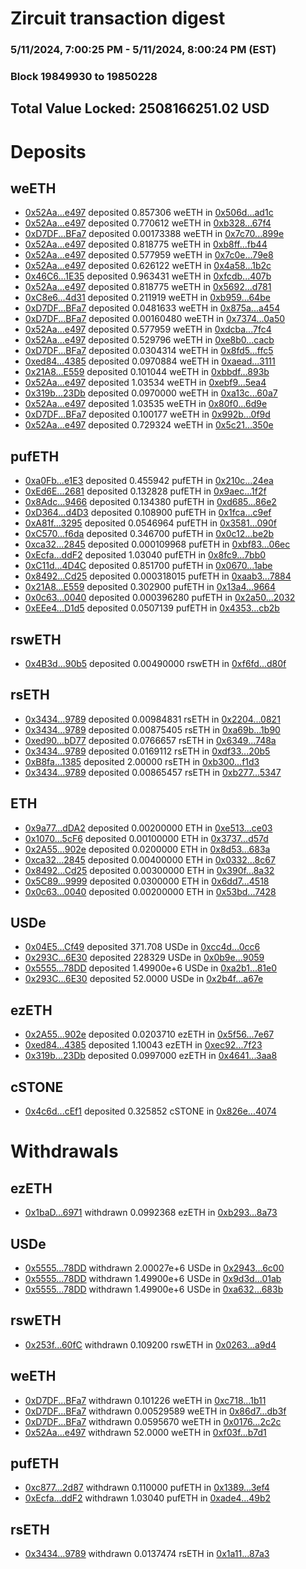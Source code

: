 # Zircuit transaction digest
### 5/11/2024, 7:00:25 PM - 5/11/2024, 8:00:24 PM (EST)
### Block 19849930 to 19850228

## Total Value Locked: 2508166251.02 USD

# Deposits
## weETH
- [0x52Aa...e497](https://etherscan.io/address/0x52Aa899454998Be5b000Ad077a46Bbe360F4e497) deposited 0.857306 weETH in [0x506d...ad1c](https://etherscan.io/tx/0x52Aa899454998Be5b000Ad077a46Bbe360F4e497)
- [0x52Aa...e497](https://etherscan.io/address/0x52Aa899454998Be5b000Ad077a46Bbe360F4e497) deposited 0.770612 weETH in [0xb328...67f4](https://etherscan.io/tx/0x52Aa899454998Be5b000Ad077a46Bbe360F4e497)
- [0xD7DF...BFa7](https://etherscan.io/address/0xD7DF7E085214743530afF339aFC420c7c720BFa7) deposited 0.00173388 weETH in [0x7c70...899e](https://etherscan.io/tx/0xD7DF7E085214743530afF339aFC420c7c720BFa7)
- [0x52Aa...e497](https://etherscan.io/address/0x52Aa899454998Be5b000Ad077a46Bbe360F4e497) deposited 0.818775 weETH in [0xb8ff...fb44](https://etherscan.io/tx/0x52Aa899454998Be5b000Ad077a46Bbe360F4e497)
- [0x52Aa...e497](https://etherscan.io/address/0x52Aa899454998Be5b000Ad077a46Bbe360F4e497) deposited 0.577959 weETH in [0x7c0e...79e8](https://etherscan.io/tx/0x52Aa899454998Be5b000Ad077a46Bbe360F4e497)
- [0x52Aa...e497](https://etherscan.io/address/0x52Aa899454998Be5b000Ad077a46Bbe360F4e497) deposited 0.626122 weETH in [0x4a58...1b2c](https://etherscan.io/tx/0x52Aa899454998Be5b000Ad077a46Bbe360F4e497)
- [0x46C6...1E35](https://etherscan.io/address/0x46C6C25BF1C059a7FFeF5E8071866F23b1b31E35) deposited 0.963431 weETH in [0xfcdb...407b](https://etherscan.io/tx/0x46C6C25BF1C059a7FFeF5E8071866F23b1b31E35)
- [0x52Aa...e497](https://etherscan.io/address/0x52Aa899454998Be5b000Ad077a46Bbe360F4e497) deposited 0.818775 weETH in [0x5692...d781](https://etherscan.io/tx/0x52Aa899454998Be5b000Ad077a46Bbe360F4e497)
- [0xC8e6...4d31](https://etherscan.io/address/0xC8e68483d88c8c5ad35a40De24E2C700D38c4d31) deposited 0.211919 weETH in [0xb959...64be](https://etherscan.io/tx/0xC8e68483d88c8c5ad35a40De24E2C700D38c4d31)
- [0xD7DF...BFa7](https://etherscan.io/address/0xD7DF7E085214743530afF339aFC420c7c720BFa7) deposited 0.0481633 weETH in [0x875a...a454](https://etherscan.io/tx/0xD7DF7E085214743530afF339aFC420c7c720BFa7)
- [0xD7DF...BFa7](https://etherscan.io/address/0xD7DF7E085214743530afF339aFC420c7c720BFa7) deposited 0.00160480 weETH in [0x7374...0a50](https://etherscan.io/tx/0xD7DF7E085214743530afF339aFC420c7c720BFa7)
- [0x52Aa...e497](https://etherscan.io/address/0x52Aa899454998Be5b000Ad077a46Bbe360F4e497) deposited 0.577959 weETH in [0xdcba...7fc4](https://etherscan.io/tx/0x52Aa899454998Be5b000Ad077a46Bbe360F4e497)
- [0x52Aa...e497](https://etherscan.io/address/0x52Aa899454998Be5b000Ad077a46Bbe360F4e497) deposited 0.529796 weETH in [0xe8b0...cacb](https://etherscan.io/tx/0x52Aa899454998Be5b000Ad077a46Bbe360F4e497)
- [0xD7DF...BFa7](https://etherscan.io/address/0xD7DF7E085214743530afF339aFC420c7c720BFa7) deposited 0.0304314 weETH in [0x8fd5...ffc5](https://etherscan.io/tx/0xD7DF7E085214743530afF339aFC420c7c720BFa7)
- [0xed84...4385](https://etherscan.io/address/0xed84587c194cE3e620b7559261de1b566C294385) deposited 0.0970884 weETH in [0xaead...3111](https://etherscan.io/tx/0xed84587c194cE3e620b7559261de1b566C294385)
- [0x21A8...E559](https://etherscan.io/address/0x21A8A126C330954F9A9485B1CeC35c2F1F29E559) deposited 0.101044 weETH in [0xbbdf...893b](https://etherscan.io/tx/0x21A8A126C330954F9A9485B1CeC35c2F1F29E559)
- [0x52Aa...e497](https://etherscan.io/address/0x52Aa899454998Be5b000Ad077a46Bbe360F4e497) deposited 1.03534 weETH in [0xebf9...5ea4](https://etherscan.io/tx/0x52Aa899454998Be5b000Ad077a46Bbe360F4e497)
- [0x319b...23Db](https://etherscan.io/address/0x319b5024CbC1af9Cb4b2b4F96308AbE6080b23Db) deposited 0.0970000 weETH in [0xa13c...60a7](https://etherscan.io/tx/0x319b5024CbC1af9Cb4b2b4F96308AbE6080b23Db)
- [0x52Aa...e497](https://etherscan.io/address/0x52Aa899454998Be5b000Ad077a46Bbe360F4e497) deposited 1.03535 weETH in [0x80f0...6d9e](https://etherscan.io/tx/0x52Aa899454998Be5b000Ad077a46Bbe360F4e497)
- [0xD7DF...BFa7](https://etherscan.io/address/0xD7DF7E085214743530afF339aFC420c7c720BFa7) deposited 0.100177 weETH in [0x992b...0f9d](https://etherscan.io/tx/0xD7DF7E085214743530afF339aFC420c7c720BFa7)
- [0x52Aa...e497](https://etherscan.io/address/0x52Aa899454998Be5b000Ad077a46Bbe360F4e497) deposited 0.729324 weETH in [0x5c21...350e](https://etherscan.io/tx/0x52Aa899454998Be5b000Ad077a46Bbe360F4e497)
## pufETH
- [0xa0Fb...e1E3](https://etherscan.io/address/0xa0Fb286301266ee3D790Bb05fbc9F5C85143e1E3) deposited 0.455942 pufETH in [0x210c...24ea](https://etherscan.io/tx/0xa0Fb286301266ee3D790Bb05fbc9F5C85143e1E3)
- [0xEd6E...2681](https://etherscan.io/address/0xEd6E0295A7C43299172b57868097622388132681) deposited 0.132828 pufETH in [0x9aec...1f2f](https://etherscan.io/tx/0xEd6E0295A7C43299172b57868097622388132681)
- [0x8Adc...9466](https://etherscan.io/address/0x8Adc6FA026E18d2ee85B9D054E215527eD749466) deposited 0.134380 pufETH in [0xd685...86e2](https://etherscan.io/tx/0x8Adc6FA026E18d2ee85B9D054E215527eD749466)
- [0xD364...d4D3](https://etherscan.io/address/0xD36498c98D47B1bf781522915139352bBE3ad4D3) deposited 0.108900 pufETH in [0x1fca...c9ef](https://etherscan.io/tx/0xD36498c98D47B1bf781522915139352bBE3ad4D3)
- [0xA81f...3295](https://etherscan.io/address/0xA81fC4a798Dd49D5CC2B8cE9E7a12b00272f3295) deposited 0.0546964 pufETH in [0x3581...090f](https://etherscan.io/tx/0xA81fC4a798Dd49D5CC2B8cE9E7a12b00272f3295)
- [0xC570...f6da](https://etherscan.io/address/0xC5706cF491Bf93b3A156a2718eb03AF9deE4f6da) deposited 0.346700 pufETH in [0x0c12...be2b](https://etherscan.io/tx/0xC5706cF491Bf93b3A156a2718eb03AF9deE4f6da)
- [0xca32...2845](https://etherscan.io/address/0xca320Fd806fa542580e495b8A5D0347b21D42845) deposited 0.000109968 pufETH in [0xbf83...06ec](https://etherscan.io/tx/0xca320Fd806fa542580e495b8A5D0347b21D42845)
- [0xEcfa...ddF2](https://etherscan.io/address/0xEcfac33ff165beb0aae9b9214F00bd4778a0ddF2) deposited 1.03040 pufETH in [0x8fc9...7bb0](https://etherscan.io/tx/0xEcfac33ff165beb0aae9b9214F00bd4778a0ddF2)
- [0xC11d...4D4C](https://etherscan.io/address/0xC11d73d81973abD96555764C7A4C28412adf4D4C) deposited 0.851700 pufETH in [0x0670...1abe](https://etherscan.io/tx/0xC11d73d81973abD96555764C7A4C28412adf4D4C)
- [0x8492...Cd25](https://etherscan.io/address/0x849222F298BCFc2f2627a1FC0e576F55d8EeCd25) deposited 0.000318015 pufETH in [0xaab3...7884](https://etherscan.io/tx/0x849222F298BCFc2f2627a1FC0e576F55d8EeCd25)
- [0x21A8...E559](https://etherscan.io/address/0x21A8A126C330954F9A9485B1CeC35c2F1F29E559) deposited 0.302900 pufETH in [0x13a4...9664](https://etherscan.io/tx/0x21A8A126C330954F9A9485B1CeC35c2F1F29E559)
- [0x0c63...0040](https://etherscan.io/address/0x0c63a24864aD2b9B4351d38Fe8460923CFee0040) deposited 0.000396280 pufETH in [0x2a50...2032](https://etherscan.io/tx/0x0c63a24864aD2b9B4351d38Fe8460923CFee0040)
- [0xEEe4...D1d5](https://etherscan.io/address/0xEEe427A06B7D08175C5B561d721F76736a71D1d5) deposited 0.0507139 pufETH in [0x4353...cb2b](https://etherscan.io/tx/0xEEe427A06B7D08175C5B561d721F76736a71D1d5)
## rswETH
- [0x4B3d...90b5](https://etherscan.io/address/0x4B3d711F4Ea2A6089C37ae14b6B70b73E18e90b5) deposited 0.00490000 rswETH in [0xf6fd...d80f](https://etherscan.io/tx/0x4B3d711F4Ea2A6089C37ae14b6B70b73E18e90b5)
## rsETH
- [0x3434...9789](https://etherscan.io/address/0x34349c5569e7B846c3558961552D2202760A9789) deposited 0.00984831 rsETH in [0x2204...0821](https://etherscan.io/tx/0x34349c5569e7B846c3558961552D2202760A9789)
- [0x3434...9789](https://etherscan.io/address/0x34349c5569e7B846c3558961552D2202760A9789) deposited 0.00875405 rsETH in [0xa69b...1b90](https://etherscan.io/tx/0x34349c5569e7B846c3558961552D2202760A9789)
- [0xed90...bD77](https://etherscan.io/address/0xed904A49Af1AaFb61C14D31ACeD3C08E835CbD77) deposited 0.0766657 rsETH in [0x6349...748a](https://etherscan.io/tx/0xed904A49Af1AaFb61C14D31ACeD3C08E835CbD77)
- [0x3434...9789](https://etherscan.io/address/0x34349c5569e7B846c3558961552D2202760A9789) deposited 0.0169112 rsETH in [0xdf33...20b5](https://etherscan.io/tx/0x34349c5569e7B846c3558961552D2202760A9789)
- [0xB8fa...1385](https://etherscan.io/address/0xB8fa8579473b93aCeDfCEA5208a7b56bEC2c1385) deposited 2.00000 rsETH in [0xb300...f1d3](https://etherscan.io/tx/0xB8fa8579473b93aCeDfCEA5208a7b56bEC2c1385)
- [0x3434...9789](https://etherscan.io/address/0x34349c5569e7B846c3558961552D2202760A9789) deposited 0.00865457 rsETH in [0xb277...5347](https://etherscan.io/tx/0x34349c5569e7B846c3558961552D2202760A9789)
## ETH
- [0x9a77...dDA2](https://etherscan.io/address/0x9a77296b6F4f118A93668E5906eC8701bcE9dDA2) deposited 0.00200000 ETH in [0xe513...ce03](https://etherscan.io/tx/0x9a77296b6F4f118A93668E5906eC8701bcE9dDA2)
- [0x1070...5cF6](https://etherscan.io/address/0x1070B47c3eF3232937df4D6D5aC38BE8A0Bf5cF6) deposited 0.00100000 ETH in [0x3737...d57d](https://etherscan.io/tx/0x1070B47c3eF3232937df4D6D5aC38BE8A0Bf5cF6)
- [0x2A55...902e](https://etherscan.io/address/0x2A550B69290ff1ff7505C8C9270a2540a31F902e) deposited 0.0200000 ETH in [0x8d53...683a](https://etherscan.io/tx/0x2A550B69290ff1ff7505C8C9270a2540a31F902e)
- [0xca32...2845](https://etherscan.io/address/0xca320Fd806fa542580e495b8A5D0347b21D42845) deposited 0.00400000 ETH in [0x0332...8c67](https://etherscan.io/tx/0xca320Fd806fa542580e495b8A5D0347b21D42845)
- [0x8492...Cd25](https://etherscan.io/address/0x849222F298BCFc2f2627a1FC0e576F55d8EeCd25) deposited 0.00300000 ETH in [0x390f...8a32](https://etherscan.io/tx/0x849222F298BCFc2f2627a1FC0e576F55d8EeCd25)
- [0x5C89...9999](https://etherscan.io/address/0x5C89E14b760fa3194393727Dab1A47709e899999) deposited 0.0300000 ETH in [0x6dd7...4518](https://etherscan.io/tx/0x5C89E14b760fa3194393727Dab1A47709e899999)
- [0x0c63...0040](https://etherscan.io/address/0x0c63a24864aD2b9B4351d38Fe8460923CFee0040) deposited 0.00200000 ETH in [0x53bd...7428](https://etherscan.io/tx/0x0c63a24864aD2b9B4351d38Fe8460923CFee0040)
## USDe
- [0x04E5...Cf49](https://etherscan.io/address/0x04E53B29277a6552A7107021EC373Fdfd4eECf49) deposited 371.708 USDe in [0xcc4d...0cc6](https://etherscan.io/tx/0x04E53B29277a6552A7107021EC373Fdfd4eECf49)
- [0x293C...6E30](https://etherscan.io/address/0x293C6937D8D82e05B01335F7B33FBA0c8e256E30) deposited 228329 USDe in [0x0b9e...9059](https://etherscan.io/tx/0x293C6937D8D82e05B01335F7B33FBA0c8e256E30)
- [0x5555...78DD](https://etherscan.io/address/0x5555551fc55B8800db43B69a3C4F468d413578DD) deposited 1.49900e+6 USDe in [0xa2b1...81e0](https://etherscan.io/tx/0x5555551fc55B8800db43B69a3C4F468d413578DD)
- [0x293C...6E30](https://etherscan.io/address/0x293C6937D8D82e05B01335F7B33FBA0c8e256E30) deposited 52.0000 USDe in [0x2b4f...a67e](https://etherscan.io/tx/0x293C6937D8D82e05B01335F7B33FBA0c8e256E30)
## ezETH
- [0x2A55...902e](https://etherscan.io/address/0x2A550B69290ff1ff7505C8C9270a2540a31F902e) deposited 0.0203710 ezETH in [0x5f56...7e67](https://etherscan.io/tx/0x2A550B69290ff1ff7505C8C9270a2540a31F902e)
- [0xed84...4385](https://etherscan.io/address/0xed84587c194cE3e620b7559261de1b566C294385) deposited 1.10043 ezETH in [0xec92...7f23](https://etherscan.io/tx/0xed84587c194cE3e620b7559261de1b566C294385)
- [0x319b...23Db](https://etherscan.io/address/0x319b5024CbC1af9Cb4b2b4F96308AbE6080b23Db) deposited 0.0997000 ezETH in [0x4641...3aa8](https://etherscan.io/tx/0x319b5024CbC1af9Cb4b2b4F96308AbE6080b23Db)
## cSTONE
- [0x4c6d...cEf1](https://etherscan.io/address/0x4c6dfE29d9ef0Aa5F5759EB97A8AbF46C749cEf1) deposited 0.325852 cSTONE in [0x826e...4074](https://etherscan.io/tx/0x4c6dfE29d9ef0Aa5F5759EB97A8AbF46C749cEf1)
# Withdrawals
## ezETH
- [0x1baD...6971](https://etherscan.io/address/0x1baD4D8e9985e582829058c87a733fE729D86971) withdrawn 0.0992368 ezETH in [0xb293...8a73](https://etherscan.io/tx/0x1baD4D8e9985e582829058c87a733fE729D86971)
## USDe
- [0x5555...78DD](https://etherscan.io/address/0x5555551fc55B8800db43B69a3C4F468d413578DD) withdrawn 2.00027e+6 USDe in [0x2943...6c00](https://etherscan.io/tx/0x5555551fc55B8800db43B69a3C4F468d413578DD)
- [0x5555...78DD](https://etherscan.io/address/0x5555551fc55B8800db43B69a3C4F468d413578DD) withdrawn 1.49900e+6 USDe in [0x9d3d...01ab](https://etherscan.io/tx/0x5555551fc55B8800db43B69a3C4F468d413578DD)
- [0x5555...78DD](https://etherscan.io/address/0x5555551fc55B8800db43B69a3C4F468d413578DD) withdrawn 1.49900e+6 USDe in [0xa632...683b](https://etherscan.io/tx/0x5555551fc55B8800db43B69a3C4F468d413578DD)
## rswETH
- [0x253f...60fC](https://etherscan.io/address/0x253f1410ea90AE4e1C6F6D779cc18ecE61Ab60fC) withdrawn 0.109200 rswETH in [0x0263...a9d4](https://etherscan.io/tx/0x253f1410ea90AE4e1C6F6D779cc18ecE61Ab60fC)
## weETH
- [0xD7DF...BFa7](https://etherscan.io/address/0xD7DF7E085214743530afF339aFC420c7c720BFa7) withdrawn 0.101226 weETH in [0xc718...1b11](https://etherscan.io/tx/0xD7DF7E085214743530afF339aFC420c7c720BFa7)
- [0xD7DF...BFa7](https://etherscan.io/address/0xD7DF7E085214743530afF339aFC420c7c720BFa7) withdrawn 0.00529589 weETH in [0x86d7...db3f](https://etherscan.io/tx/0xD7DF7E085214743530afF339aFC420c7c720BFa7)
- [0xD7DF...BFa7](https://etherscan.io/address/0xD7DF7E085214743530afF339aFC420c7c720BFa7) withdrawn 0.0595670 weETH in [0x0176...2c2c](https://etherscan.io/tx/0xD7DF7E085214743530afF339aFC420c7c720BFa7)
- [0x52Aa...e497](https://etherscan.io/address/0x52Aa899454998Be5b000Ad077a46Bbe360F4e497) withdrawn 52.0000 weETH in [0xf03f...b7d1](https://etherscan.io/tx/0x52Aa899454998Be5b000Ad077a46Bbe360F4e497)
## pufETH
- [0xc877...2d87](https://etherscan.io/address/0xc877828E23Dd80da748b7c7eaDBfb0fcd5042d87) withdrawn 0.110000 pufETH in [0x1389...3ef4](https://etherscan.io/tx/0xc877828E23Dd80da748b7c7eaDBfb0fcd5042d87)
- [0xEcfa...ddF2](https://etherscan.io/address/0xEcfac33ff165beb0aae9b9214F00bd4778a0ddF2) withdrawn 1.03040 pufETH in [0xade4...49b2](https://etherscan.io/tx/0xEcfac33ff165beb0aae9b9214F00bd4778a0ddF2)
## rsETH
- [0x3434...9789](https://etherscan.io/address/0x34349c5569e7B846c3558961552D2202760A9789) withdrawn 0.0137474 rsETH in [0x1a11...87a3](https://etherscan.io/tx/0x34349c5569e7B846c3558961552D2202760A9789)
